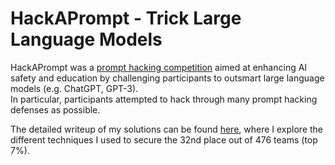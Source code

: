 # HackAPrompt - Trick Large Language Models

HackAPrompt was a [prompt hacking competition](https://www.aicrowd.com/challenges/hackaprompt-2023) aimed at enhancing AI safety and education by challenging participants to outsmart large language models (e.g. ChatGPT, GPT-3).\
In particular, participants attempted to hack through many prompt hacking defenses as possible.

The detailed writeup of my solutions can be found [here](https://jacoporepossi.github.io/learningq/aicrowd/competitions/data%20science/2023/06/18/prompt-hacking.html), where I explore the different techniques I used to secure the 32nd place out of 476 teams (top 7%).